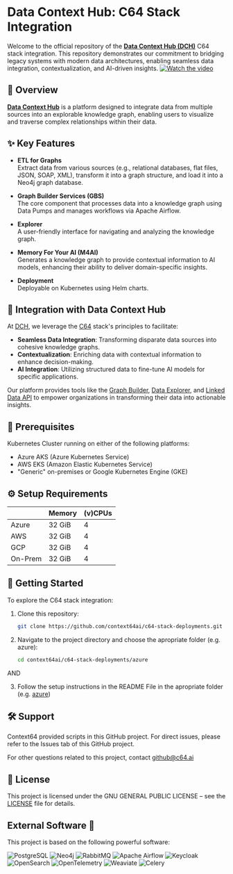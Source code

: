 # Data Context Hub: C64 Stack Integration

Welcome to the official repository of the [**Data Context Hub (DCH)**](https://www.datacontexthub.com/) C64 stack integration. This repository demonstrates our commitment to bridging legacy systems with modern data architectures, enabling seamless data integration, contextualization, and AI-driven insights.
[![Watch the video](https://files.datacontexthub.com/c64_engineer_graphic_transparent.png)](https://cdn.prod.website-files.com/67176348f740b09778716f1b%2F680763fe846020190e26629d_C64_Memory4YourAi_1920-transcode.mp4
)

## 🧠 Overview
[**Data Context Hub**](https://www.datacontexthub.com/) is a platform designed to integrate data from multiple sources into an explorable knowledge graph, enabling users to visualize and traverse complex relationships within their data.

## ✨ Key Features

- **ETL for Graphs**  
  Extract data from various sources (e.g., relational databases, flat files, JSON, SOAP, XML), transform it into a graph structure, and load it into a Neo4j graph database.

- **Graph Builder Services (GBS)**  
  The core component that processes data into a knowledge graph using Data Pumps and manages workflows via Apache Airflow.

- **Explorer**  
  A user-friendly interface for navigating and analyzing the knowledge graph.

- **Memory For Your AI (M4AI)**  
  Generates a knowledge graph to provide contextual information to AI models, enhancing their ability to deliver domain-specific insights.

- **Deployment**  
  Deployable on Kubernetes using Helm charts.

## 🔄 Integration with Data Context Hub

At [DCH](https://www.datacontexthub.com/), we leverage the [C64](https://www.c64.ai/) stack's principles to facilitate:

- **Seamless Data Integration**: Transforming disparate data sources into cohesive knowledge graphs.
- **Contextualization**: Enriching data with contextual information to enhance decision-making.
- **AI Integration**: Utilizing structured data to fine-tune AI models for specific applications.

Our platform provides tools like the [Graph Builder](https://www.datacontexthub.com/), [Data Explorer](https://www.datacontexthub.com/), and [Linked Data API](https://www.datacontexthub.com/) to empower organizations in transforming their data into actionable insights.

## 🧰 Prerequisites

Kubernetes Cluster running on either of the following platforms:

- Azure AKS (Azure Kubernetes Service)
- AWS EKS (Amazon Elastic Kubernetes Service)
- "Generic" on-premises or Google Kubernetes Engine (GKE)

## ⚙️ Setup Requirements

|         | Memory    | (v)CPUs |
|---------|-----------|---------|
| Azure   | 32 GiB    | 4       |
| AWS     | 32 GiB    | 4       |
| GCP     | 32 GiB    | 4       |
| On-Prem | 32 GiB    | 4       |

## 🚀 Getting Started

To explore the C64 stack integration:

1. Clone this repository:

   ```bash
   git clone https://github.com/context64ai/c64-stack-deployments.git

2. Navigate to the project directory and choose the apropriate folder (e.g. azure):

   ```bash
   cd context64ai/c64-stack-deployments/azure

AND

3. Follow the setup instructions in the README File in the apropriate folder (e.g. [azure](./azure/README.md))

## 🛠️ Support
Context64 provided scripts in this GitHub project. For direct issues, please refer to the Issues tab of this GitHub project.

For other questions related to this project, contact github@c64.ai

## 📄 License

This project is licensed under the GNU GENERAL PUBLIC LICENSE – see the [LICENSE](LICENSE) file for details.


## External Software 🎯

This project is based on the following powerful software:


![PostgreSQL](https://img.shields.io/badge/PostgreSQL-4169E1?style=flat&logo=postgresql&logoColor=white)
![Neo4j](https://img.shields.io/badge/Neo4j-008CC1?style=flat&logo=neo4j&logoColor=white)
![RabbitMQ](https://img.shields.io/badge/RabbitMQ-FF6600?style=flat&logo=rabbitmq&logoColor=white)
![Apache Airflow](https://img.shields.io/badge/Apache%20Airflow-017CEE?style=flat&logo=apacheairflow&logoColor=white)
![Keycloak](https://img.shields.io/badge/Keycloak-000000?style=flat&logo=keycloak&logoColor=white)
![OpenSearch](https://img.shields.io/badge/OpenSearch-005EB8?style=flat&logo=opensearch&logoColor=white)
![OpenTelemetry](https://img.shields.io/badge/OpenTelemetry-000000?style=flat&logo=opentelemetry&logoColor=white)
![Weaviate](https://img.shields.io/badge/Weaviate-20C997?style=flat&logo=weaviate&logoColor=white)
![Celery](https://img.shields.io/badge/Celery-37814A?style=flat&logo=celery&logoColor=white)









